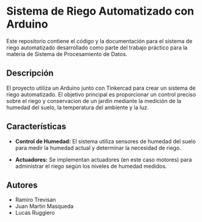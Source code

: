# Sistema de Riego Automatizado con Arduino

Este repositorio contiene el código y la documentación para el sistema de riego automatizado desarrollado como parte del trabajo práctico para la materia de Sistema de Procesamiento de Datos.

## Descripción

El proyecto utiliza un Arduino junto con Tinkercad para crear un sistema de riego automatizado. El objetivo principal es proporcionar un control preciso sobre el riego y conservacion de un jardin mediante la medición de la humedad del suelo, la temperatura del ambiente y la luz.

## Características

- **Control de Humedad:** El sistema utiliza sensores de humedad del suelo para medir la humedad actual y determinar la necesidad de riego.

- **Actuadores:** Se implementan actuadores (en este caso motores) para administrar el riego según los niveles de humedad medidos.



## Autores

- Ramiro Trevisan
- Juan Martin Masqueda
- Lucas Ruggiero


